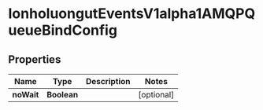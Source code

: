 

# IonholuongutEventsV1alpha1AMQPQueueBindConfig


## Properties

Name | Type | Description | Notes
------------ | ------------- | ------------- | -------------
**noWait** | **Boolean** |  |  [optional]



